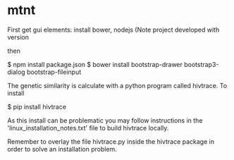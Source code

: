 # mtnt

First get gui elements: install bower, nodejs (Note project developed with version 

then 

$ npm install package.json
$ bower install bootstrap-drawer bootstrap3-dialog bootstrap-fileinput

The genetic similarity is calculate with a python program called hivtrace.  To install

$ pip install hivtrace

As this install can be problematic you may follow instructions in the 'linux_installation_notes.txt' file to build hivtrace locally.

Remember to overlay the file hivtrace.py inside the hivtrace package in order to solve an installation problem.





